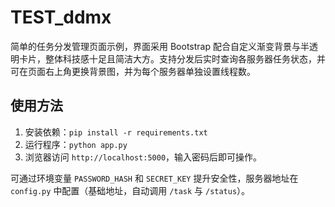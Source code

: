 # TEST_ddmx

简单的任务分发管理页面示例，界面采用 Bootstrap 配合自定义渐变背景与半透明卡片，整体科技感十足且简洁大方。支持分发后实时查询各服务器任务状态，并可在页面右上角更换背景图，并为每个服务器单独设置线程数。

## 使用方法

1. 安装依赖：`pip install -r requirements.txt`
2. 运行程序：`python app.py`
3. 浏览器访问 `http://localhost:5000`，输入密码后即可操作。

可通过环境变量 `PASSWORD_HASH` 和 `SECRET_KEY` 提升安全性，服务器地址在 `config.py` 中配置（基础地址，自动调用 `/task` 与 `/status`）。
